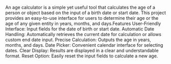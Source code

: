 An age calculator is a simple yet useful tool that calculates the age of a person or object based on the input of a birth date or start date. 
This project provides an easy-to-use interface for users to determine their age or the age of any given entity in years, months, and days.Features
User-Friendly Interface: Input fields for the date of birth or start date.
Automatic Date Handling: Automatically retrieves the current date for calculation or allows custom end date input.
Precise Calculation: Outputs the age in years, months, and days.
Date Picker: Convenient calendar interface for selecting dates.
Clear Display: Results are displayed in a clear and understandable format.
Reset Option: Easily reset the input fields to calculate a new age.
